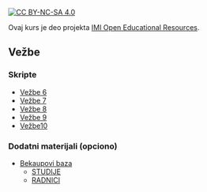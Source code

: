 [![CC BY-NC-SA 4.0][licence-shield]][licence]

Ovaj kurs je deo projekta [IMI Open Educational Resources](https://imioer.github.io).

## Vežbe

### Skripte

- [Vežbe 6](vezbe/06.md)
- [Vežbe 7](vezbe/07.md)
- [Vežbe 8](vezbe/08.md)
- [Vežbe 9](vezbe/09.md)
- [Vežbe10](vezbe/10.md)

### Dodatni materijali (opciono)

- [Bekaupovi baza]()
    - [STUDIJE](materijali/STUDIJE.bak)
    - [RADNICI](materijali/Radnici.bak)

[licence]: http://creativecommons.org/licenses/by-nc-sa/4.0/
[licence-shield]: https://img.shields.io/badge/License-CC%20BY--NC--SA%204.0-lightgrey.svg
